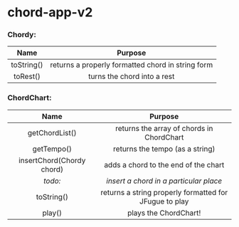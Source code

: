 # chord-app-v2

### Chordy:

Name | Purpose
:---:|:---:
toString() | returns a properly formatted chord in string form
toRest() | turns the chord into a rest

### ChordChart:

Name | Purpose
:---:|:---:
getChordList() | returns the array of chords in ChordChart
getTempo() | returns the tempo (as a string)
insertChord(Chordy chord) | adds a chord to the end of the chart
*todo:* | *insert a chord in a particular place*
toString() | returns a string properly formatted for JFugue to play
play() | plays the ChordChart!

